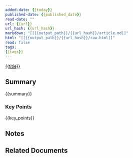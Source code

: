 ```yaml
---
added-date: {{today}}
published-date: {{published_date}}
read-date: ""
url: {{url}}
url_hash: {{url_hash}}
markdown: "[[{{output_path}}/{{url_hash}}/article.md]]"
html: "[[{{output_path}}/{{url_hash}}/raw.html]]"
read: false
tags:
{{tags}}
---
```


[{{title}}]({{url}})

## Summary

{{summary}}

### Key Points

{{key_points}}

## Notes


## Related Documents

